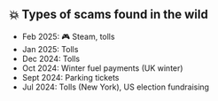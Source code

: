 ## 💥 Types of scams found in the wild

- Feb 2025: 🎮 Steam, tolls
- Jan 2025: Tolls
- Dec 2024: Tolls
- Oct 2024: Winter fuel payments (UK winter)
- Sept 2024: Parking tickets
- Jul 2024: Tolls (New York), US election fundraising
